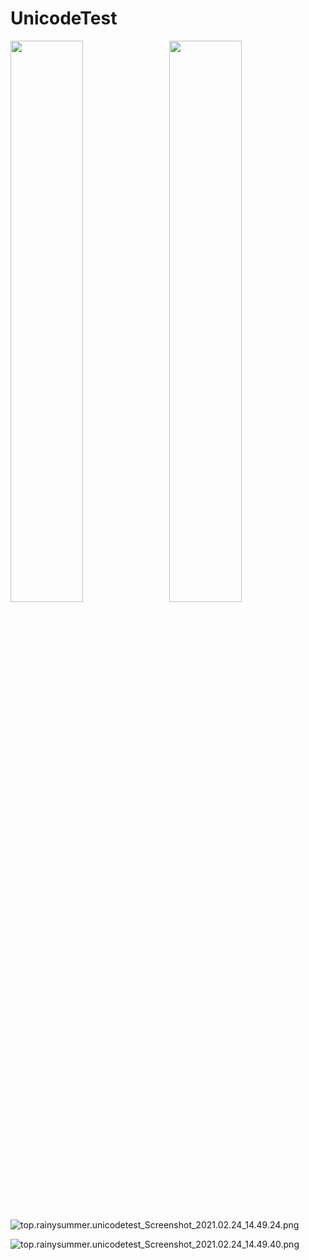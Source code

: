 # UnicodeTest

<img src="https://i.loli.net/2021/02/24/6KJ1jDFWZ4E5Yqu.png" width="48%">&nbsp;&nbsp;&nbsp;<img src="https://i.loli.net/2021/02/24/KqIl3HA6sREk5rc.png" width="48%">

![top.rainysummer.unicodetest_Screenshot_2021.02.24_14.49.24.png](https://i.loli.net/2021/02/24/pSxky7eiGEVAlIY.png)

![top.rainysummer.unicodetest_Screenshot_2021.02.24_14.49.40.png](https://i.loli.net/2021/02/24/RFNk249VtTxKwS1.png)
